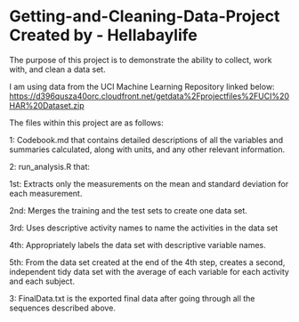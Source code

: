 # Getting-and-Cleaning-Data-Project Created by - Hellabaylife

The purpose of this project is to demonstrate the ability to collect, work with, and clean a data set.

I am using data from the UCI Machine Learning Repository linked below:
<https://d396qusza40orc.cloudfront.net/getdata%2Fprojectfiles%2FUCI%20HAR%20Dataset.zip>

The files within this project are as follows:

1: Codebook.md that contains detailed descriptions of all the variables and summaries calculated, along with units, and any other relevant information.

2: run_analysis.R that:

  1st: Extracts only the measurements on the mean and standard deviation for each measurement. 

  2nd: Merges the training and the test sets to create one data set.

  3rd: Uses descriptive activity names to name the activities in the data set

  4th: Appropriately labels the data set with descriptive variable names. 

  5th: From the data set created at the end of the 4th step, creates a second, independent tidy data set with the average of each variable   for each activity and each subject.

3: FinalData.txt is the exported final data after going through all the sequences described above.
